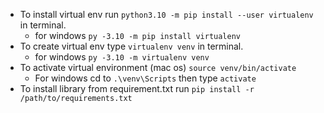 * To install virtual env run `python3.10 -m pip install --user virtualenv` in terminal.
  * for windows `py -3.10 -m pip install virtualenv`
* To create virtual env type `virtualenv venv` in terminal.
  * for windows `py -3.10 -m virtualenv venv`
* To activate virtual environment (mac os) `source venv/bin/activate`
  * For windows cd to `.\venv\Scripts` then type `activate`
* To install library from requirement.txt run `pip install -r /path/to/requirements.txt`